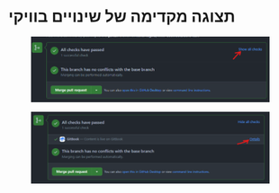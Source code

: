 # תצוגה מקדימה של שינויים בוויקי

<figure><img src="../.gitbook/assets/image.png" alt=""><figcaption></figcaption></figure>

<figure><img src="../.gitbook/assets/image (8).png" alt=""><figcaption></figcaption></figure>
